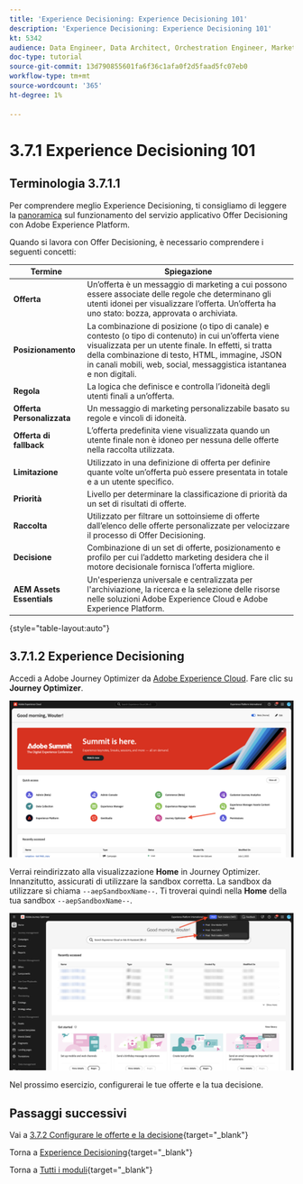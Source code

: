 ```yaml
---
title: 'Experience Decisioning: Experience Decisioning 101'
description: 'Experience Decisioning: Experience Decisioning 101'
kt: 5342
audience: Data Engineer, Data Architect, Orchestration Engineer, Marketer
doc-type: tutorial
source-git-commit: 13d790855601fa6f36c1afa0f2d5faad5fc07eb0
workflow-type: tm+mt
source-wordcount: '365'
ht-degree: 1%

---
```


# 3.7.1 Experience Decisioning 101

## Terminologia 3.7.1.1

Per comprendere meglio Experience Decisioning, ti consigliamo di leggere la [panoramica](https://experienceleague.adobe.com/docs/journey-optimizer/using/offer-decisioniong/get-started-decision/starting-offer-decisioning.html?lang=en) sul funzionamento del servizio applicativo Offer Decisioning con Adobe Experience Platform.

Quando si lavora con Offer Decisioning, è necessario comprendere i seguenti concetti:

| Termine | Spiegazione |
| ------------------------- | -------------------------------------------------------------------------------------------------------------------------------------------------------------------------------------------------------------------------------------------------------- |
| **Offerta** | Un’offerta è un messaggio di marketing a cui possono essere associate delle regole che determinano gli utenti idonei per visualizzare l’offerta. Un’offerta ha uno stato: bozza, approvata o archiviata. |
| **Posizionamento** | La combinazione di posizione (o tipo di canale) e contesto (o tipo di contenuto) in cui un’offerta viene visualizzata per un utente finale. In effetti, si tratta della combinazione di testo, HTML, immagine, JSON in canali mobili, web, social, messaggistica istantanea e non digitali. |
| **Regola** | La logica che definisce e controlla l’idoneità degli utenti finali a un’offerta. |
| **Offerta Personalizzata** | Un messaggio di marketing personalizzabile basato su regole e vincoli di idoneità. |
| **Offerta di fallback** | L’offerta predefinita viene visualizzata quando un utente finale non è idoneo per nessuna delle offerte nella raccolta utilizzata. |
| **Limitazione** | Utilizzato in una definizione di offerta per definire quante volte un’offerta può essere presentata in totale e a un utente specifico. |
| **Priorità** | Livello per determinare la classificazione di priorità da un set di risultati di offerte. |
| **Raccolta** | Utilizzato per filtrare un sottoinsieme di offerte dall’elenco delle offerte personalizzate per velocizzare il processo di Offer Decisioning. |
| **Decisione** | Combinazione di un set di offerte, posizionamento e profilo per cui l’addetto marketing desidera che il motore decisionale fornisca l’offerta migliore. |
| **AEM Assets Essentials** | Un&#39;esperienza universale e centralizzata per l&#39;archiviazione, la ricerca e la selezione delle risorse nelle soluzioni Adobe Experience Cloud e Adobe Experience Platform. |

{style="table-layout:auto"}

## 3.7.1.2 Experience Decisioning

Accedi a Adobe Journey Optimizer da [Adobe Experience Cloud](https://experience.adobe.com). Fare clic su **Journey Optimizer**.

![ExD](./../../../../modules/delivery-activation/ajo-b2c/ajob2c-1/images/acophome.png)

Verrai reindirizzato alla visualizzazione **Home** in Journey Optimizer. Innanzitutto, assicurati di utilizzare la sandbox corretta. La sandbox da utilizzare si chiama `--aepSandboxName--`. Ti troverai quindi nella **Home** della tua sandbox `--aepSandboxName--`.

![ExD](./../../../../modules/delivery-activation/ajo-b2c/ajob2c-1/images/acoptriglp.png)

Nel prossimo esercizio, configurerai le tue offerte e la tua decisione.

## Passaggi successivi

Vai a [3.7.2 Configurare le offerte e la decisione](./ex2.md){target="_blank"}

Torna a [Experience Decisioning](ajo-decisioning.md){target="_blank"}

Torna a [Tutti i moduli](./../../../../overview.md){target="_blank"}
